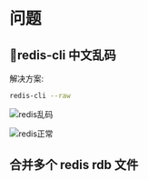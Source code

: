 # 问题

## redis-cli 中文乱码

解决方案:

```bash
redis-cli --raw
```

![redis乱码](http://cdn.chemputer.top/notebook/redis/p1-1.jpg)

![redis正常](http://cdn.chemputer.top/notebook/redis/p1-2.jpg)

## 合并多个 redis rdb 文件
